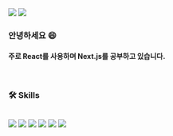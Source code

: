 <div class="contect">
<a href="https://velog.io/@wynter24" target="_blank"><img src="https://img.shields.io/badge/Blog-09B3AF?style=flat&logo=vectorlogozone&logoColor=white"/></a>
<a href="https://www.google.com" target="_blank"><img src="https://img.shields.io/badge/m.wynter.k@gmail.com-EA4335?style=flat&logo=gmail&logoColor=white"/></a>
</div>

### 안녕하세요 😄
#### 주로 React를 사용하며 Next.js를 공부하고 있습니다.

<br />

### 🛠️ Skills
<br />
<div class="Skills">
<a target="_blank"><img src="https://img.shields.io/badge/Html-E34F26?style=flat&logo=html5&logoColor=white"/></a>
<a target="_blank"><img src="https://img.shields.io/badge/CSS3-1572B6?style=flat&logo=css3&logoColor=white"/></a>
<a target="_blank"><img src="https://img.shields.io/badge/JavaScript-F7DF1E?style=flat&logo=javascript&logoColor=white"/></a>
<a target="_blank"><img src="https://img.shields.io/badge/Typescript-3178C6?style=flat&logo=typescript&logoColor=white"/></a>
<a target="_blank"><img src="https://img.shields.io/badge/React-61DAFB?style=flat&logo=react&logoColor=white"/></a>
<a target="_blank"><img src="https://img.shields.io/badge/Next.js-000000?style=flat&logo=next.js&logoColor=white"/></a>
</div>



